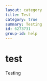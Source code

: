 ```yaml
---
layout: category
title: Test
category: true
summary: Testing
id: 6273731
group-id: help
---
```


# test

Testing